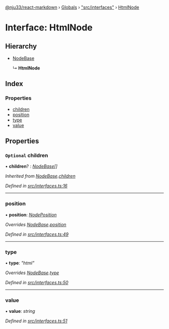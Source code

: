 [@nju33/react-markdown](../README.md) › [Globals](../globals.md) › ["src/interfaces"](../modules/_src_interfaces_.md) › [HtmlNode](_src_interfaces_.htmlnode.md)

# Interface: HtmlNode

## Hierarchy

* [NodeBase](_src_interfaces_.nodebase.md)

  ↳ **HtmlNode**

## Index

### Properties

* [children](_src_interfaces_.htmlnode.md#optional-children)
* [position](_src_interfaces_.htmlnode.md#position)
* [type](_src_interfaces_.htmlnode.md#type)
* [value](_src_interfaces_.htmlnode.md#value)

## Properties

### `Optional` children

• **children**? : *[NodeBase](_src_interfaces_.nodebase.md)[]*

*Inherited from [NodeBase](_src_interfaces_.nodebase.md).[children](_src_interfaces_.nodebase.md#optional-children)*

*Defined in [src/interfaces.ts:16](https://github.com/nju33/react-markdown/blob/52ced5e/src/interfaces.ts#L16)*

___

###  position

• **position**: *[NodePosition](_src_interfaces_.nodeposition.md)*

*Overrides [NodeBase](_src_interfaces_.nodebase.md).[position](_src_interfaces_.nodebase.md#position)*

*Defined in [src/interfaces.ts:49](https://github.com/nju33/react-markdown/blob/52ced5e/src/interfaces.ts#L49)*

___

###  type

• **type**: *"html"*

*Overrides [NodeBase](_src_interfaces_.nodebase.md).[type](_src_interfaces_.nodebase.md#type)*

*Defined in [src/interfaces.ts:50](https://github.com/nju33/react-markdown/blob/52ced5e/src/interfaces.ts#L50)*

___

###  value

• **value**: *string*

*Defined in [src/interfaces.ts:51](https://github.com/nju33/react-markdown/blob/52ced5e/src/interfaces.ts#L51)*
